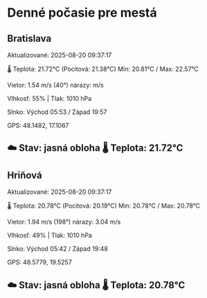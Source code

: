 ﻿# Denné počasie pre mestá

## Bratislava
Aktualizované: 2025-08-20 09:37:17

🌡️ Teplota: 21.72°C 
(Pocitová: 21.38°C)
Min: 20.81°C / Max: 22.57°C

Vietor: 1.54 m/s    (40°) 
nárazy:  m/s

Vlhkosť: 55% | Tlak: 1010 hPa

Slnko: Východ 05:53 / Západ 19:57

GPS: 48.1482, 17.1067

☁️ Stav: jasná obloha        🌡️ Teplota: 21.72°C
---

## Hriňová
Aktualizované: 2025-08-20 09:37:17

🌡️ Teplota: 20.78°C 
(Pocitová: 20.19°C)
Min: 20.78°C / Max: 20.78°C

Vietor: 1.94 m/s (198°)
nárazy: 3.04 m/s

Vlhkosť: 49% | Tlak: 1010 hPa

Slnko: Východ 05:42 / Západ 19:48

GPS: 48.5779, 19.5257

☁️ Stav: jasná obloha        🌡️ Teplota: 20.78°C
---
